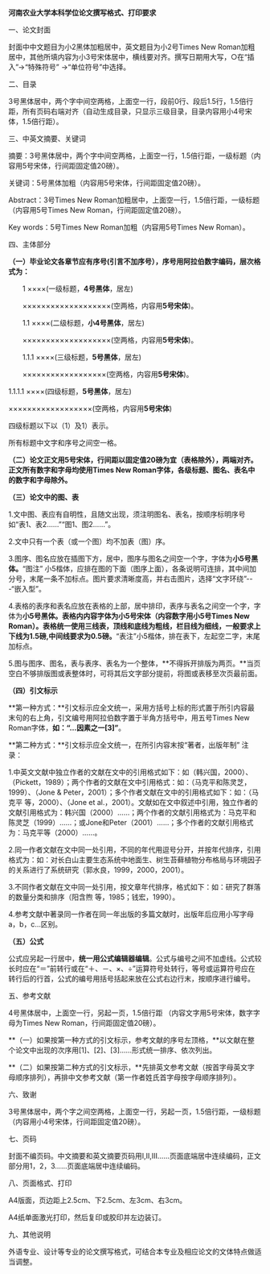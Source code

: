 **河南农业大学本科学位论文撰写格式、打印要求**

一、论文封面

封面中中文题目为小2黑体加粗居中，英文题目为小2号Times New Roman加粗居中，其他所填内容为小3号宋体居中，横线要对齐。撰写日期用大写，○在“插入”→“特殊符号” →“单位符号”中选择。

二、目录

3号黑体居中，两个字中间空两格，上面空一行，段前0行、段后1.5行，1.5倍行距，所有页码右端对齐（自动生成目录，只显示三级目录，目录内容用小4号宋体，1.5倍行距）。

三、中英文摘要、关键词

摘要：3号黑体居中，两个字中间空两格，上面空一行，1.5倍行距，一级标题（内容用5号宋体，行间距固定值20磅）。

关键词：5号黑体加粗（内容用5号宋体，行间距固定值20磅）。

Abstract：3号Times New Roman加粗居中，上面空一行，1.5倍行距，一级标题（内容用5号Times New Roman，行间距固定值20磅）。

Key words：5号Times New Roman加粗（内容用5号Times New Roman）。

四、主体部分

**（一）毕业论文各章节应有序号(引言不加序号），序号用阿拉伯数字编码，层次格式为：**

　　1 ××××(一级标题，**4号黑体**，居左)

　　×××××××××××××××××××(空两格，内容用**5号宋体**)。

　　1.1 ××××(二级标题，**小4号黑体**，居左)

　　×××××××××××××××××××(空两格，内容用**5号宋体**)。

　　1.1.1 ××××(三级标题，**5号黑体**，居左)

　　××××××××××××××××××(空两格，内容用**5号宋体**)。

1.1.1.1 ××××(四级标题，**5号黑体**，居左)

××××××××××××××××××(空两格，内容用**5号宋体**)

四级标题以下以（1）及1）表示。

所有标题中文字和序号之间空一格。

**（二）论文正文用5号宋体，行间距以固定值20磅为宜（表格除外），两端对齐。正文所有数字和字母均使用Times New Roman字体，各级标题、图名、表名中的数字和字母除外。**

**（三）论文中的图、表**

1.文中图、表应有自明性，且随文出现，须注明图名、表名，按顺序标明序号如“表1、表2……”“图1、图2……”。

2.文中只有一个表（或一个图）均不加表（图）序。

3.图序、图名应放在插图下方，居中，图序与图名之间空一个字，字体为**小5号黑体。**“图注” 小5楷体，应排在图的下面（图序上面），各条说明可连排，其中间加分号，末尾一条不加标点。图片要求清晰度高，并右击图片，选择“文字环绕”---“嵌入型”。

4.表格的表序和表名应放在表格的上部，居中排印，表序与表名之间空一个字，字体为**小5号黑体。**表格内内容字体为小5号宋体（内容数字用小5号Times New Roman）。表格**统一使用三线表，顶线和底线为粗线，栏目线为细线，一般要求上下线为1.5磅,中间线要求为0.5磅。**“表注”小5楷体，排在表下，左起空二字，末尾加标点。

5.图与图序、图名，表与表序、表名为一个整体，**不得拆开排版为两页。**当页空白不够排版图或表整体时，可将其后文字部分提前，将图或表移至次页最前面。

**（四）引文标示**

**第一种方式：**引文标示应全文统一，采用方括号上标的形式置于所引内容最末句的右上角，引文编号用阿拉伯数字置于半角方括号中，用五号Times New Roman字体，**如：“…**因素之一\[3\]**”**。

**第二种方式：**引文标示应全文统一，在所引内容末按“著者，出版年制” 注录：

1.中英文文献中独立作者的文献在文中的引用格式如下：如（韩兴国，2000）、（Pickett，1989）；两个作者的文献在文中引用格式：如：（马克平和陈灵芝，1999）、（Jone & Peter，2001）；多个作者文献在文中的引用格式如下：如：（马克平 等，2000）、（Jone et al.，2001）。文献如在文中叙述中引用，独立作者的文献引用格式为：韩兴国（2000）……；两个作者的文献引用格式为：马克平和陈灵芝（1999）……；或Jone和Peter（2001）……；多个作者的文献引用格式为：马克平等（2000）……。

2.同一作者文献在文中同一处引用，不同的年代用逗号分开，并按年代排序，引用格式为：如：对长白山主要生态系统中地面生、树生苔藓植物分布格局与环境因子的关系进行了系统研究（郭水良，1999，2000，2001）。

3.不同作者文献在文中同一处引用，按文章年代排序，格式如下：如：研究了群落的数量分类和排序（阳含煦 等，1985；钱宏，1990）。

4.参考文献中著录同一作者在同一年出版的多篇文献时，出版年后应用小写字母a，b，c…区别。

**（五）公式**

公式应另起一行居中，**统一用公式编辑器编辑**。公式与编号之间不加虚线。公式较长时应在“＝”前转行或在“＋、－、×、÷”运算符号处转行，等号或运算符号应在转行后的行首，公式的编号用括号括起来放在公式右边行末，按顺序进行编号。

五、参考文献

4号黑体居中，上面空一行，另起一页，1.5倍行距 （内容文字用5号宋体，数字字母为Times New Roman，行间距固定值20磅）。

**（一）如果按第一种方式的引文标示，参考文献的序号左顶格，**以文献在整个论文中出现的次序用\[1\]、\[2\]、\[3\]……形式统一排序、依次列出。

**（二）如果按第二种方式的引文标示，**先排英文参考文献（按首字母英文字母顺序排列），再排中文参考文献（第一作者姓氏首字母按字母顺序排列）。

六、致谢

3号黑体居中，两个字之间空两格，上面空一行，另起一页，1.5倍行距，一级标题 （内容用小4号宋体，行间距固定值20磅）。

七、页码

封面不编页码。中文摘要和英文摘要页码用I,II,III……页面底端居中连续编码，正文部分用1，2，3……页面底端居中连续编码。

八、页面格式、打印

A4版面，页边距上2.5cm、下2.5cm、左3cm、右3cm。

A4纸单面激光打印，然后复印或胶印并左边装订。

九、其他说明

外语专业、设计等专业的论文撰写格式，可结合本专业及相应论文的文体特点做适当调整。